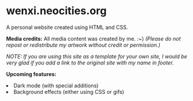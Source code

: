 # wenxi.neocities.org

A personal website created using HTML and CSS.

<b>Media credits:</b> All media content was created by me. :~) <i>(Please do not repost or redistribute my artwork without credit or permission.)</i>

<i>NOTE: If you are using this site as a template for your own site, I would be very glad if you add a link to the original site with my name in footer.</i><p>

  <b>Upcoming features:</b>
  <li>Dark mode (with special additions)</li>
  <li>Background effects (either using CSS or gifs)</li>
